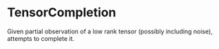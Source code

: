 # TensorCompletion
Given partial observation of a low rank tensor (possibly including noise), attempts to complete it.
